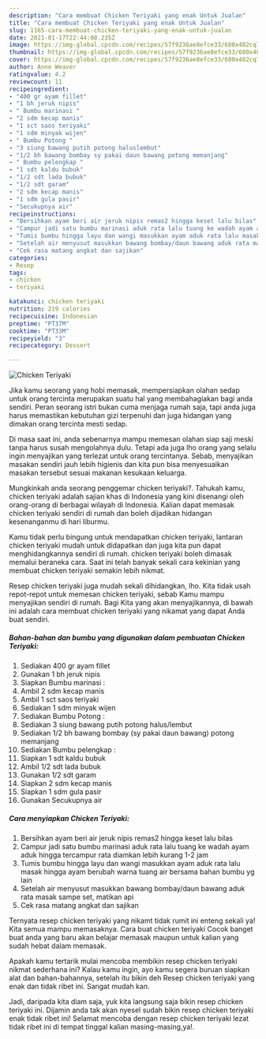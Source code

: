 ```yaml
---
description: "Cara membuat Chicken Teriyaki yang enak Untuk Jualan"
title: "Cara membuat Chicken Teriyaki yang enak Untuk Jualan"
slug: 1165-cara-membuat-chicken-teriyaki-yang-enak-untuk-jualan
date: 2021-01-17T22:44:08.235Z
image: https://img-global.cpcdn.com/recipes/57f9236ae8efce33/680x482cq70/chicken-teriyaki-foto-resep-utama.jpg
thumbnail: https://img-global.cpcdn.com/recipes/57f9236ae8efce33/680x482cq70/chicken-teriyaki-foto-resep-utama.jpg
cover: https://img-global.cpcdn.com/recipes/57f9236ae8efce33/680x482cq70/chicken-teriyaki-foto-resep-utama.jpg
author: Anne Weaver
ratingvalue: 4.2
reviewcount: 11
recipeingredient:
- "400 gr ayam fillet"
- "1 bh jeruk nipis"
- " Bumbu marinasi "
- "2 sdm kecap manis"
- "1 sct saos teriyaki"
- "1 sdm minyak wijen"
- " Bumbu Potong "
- "3 siung bawang putih potong haluslembut"
- "1/2 bh bawang bombay sy pakai daun bawang potong memanjang"
- " Bumbu pelengkap "
- "1 sdt kaldu bubuk"
- "1/2 sdt lada bubuk"
- "1/2 sdt garam"
- "2 sdm kecap manis"
- "1 sdm gula pasir"
- "Secukupnya air"
recipeinstructions:
- "Bersihkan ayam beri air jeruk nipis remas2 hingga keset lalu bilas"
- "Campur jadi satu bumbu marinasi aduk rata lalu tuang ke wadah ayam aduk hingga tercampur rata diamkan lebih kurang 1-2 jam"
- "Tumis bumbu hingga layu dan wangi masukkan ayam aduk rata lalu masak hingga ayam berubah warna tuang air bersama bahan bumbu yg lain"
- "Setelah air menyusut masukkan bawang bombay/daun bawang aduk rata masak sampe set, matikan api"
- "Cek rasa matang angkat dan sajikan"
categories:
- Resep
tags:
- chicken
- teriyaki

katakunci: chicken teriyaki 
nutrition: 219 calories
recipecuisine: Indonesian
preptime: "PT37M"
cooktime: "PT33M"
recipeyield: "3"
recipecategory: Dessert

---
```



![Chicken Teriyaki](https://img-global.cpcdn.com/recipes/57f9236ae8efce33/680x482cq70/chicken-teriyaki-foto-resep-utama.jpg)

Jika kamu seorang yang hobi memasak, mempersiapkan olahan sedap untuk orang tercinta merupakan suatu hal yang membahagiakan bagi anda sendiri. Peran seorang istri bukan cuma menjaga rumah saja, tapi anda juga harus memastikan kebutuhan gizi terpenuhi dan juga hidangan yang dimakan orang tercinta mesti sedap.

Di masa  saat ini, anda sebenarnya mampu memesan olahan siap saji meski tanpa harus susah mengolahnya dulu. Tetapi ada juga lho orang yang selalu ingin menyajikan yang terlezat untuk orang tercintanya. Sebab, menyajikan masakan sendiri jauh lebih higienis dan kita pun bisa menyesuaikan masakan tersebut sesuai makanan kesukaan keluarga. 



Mungkinkah anda seorang penggemar chicken teriyaki?. Tahukah kamu, chicken teriyaki adalah sajian khas di Indonesia yang kini disenangi oleh orang-orang di berbagai wilayah di Indonesia. Kalian dapat memasak chicken teriyaki sendiri di rumah dan boleh dijadikan hidangan kesenanganmu di hari liburmu.

Kamu tidak perlu bingung untuk mendapatkan chicken teriyaki, lantaran chicken teriyaki mudah untuk didapatkan dan juga kita pun dapat menghidangkannya sendiri di rumah. chicken teriyaki boleh dimasak memalui beraneka cara. Saat ini telah banyak sekali cara kekinian yang membuat chicken teriyaki semakin lebih nikmat.

Resep chicken teriyaki juga mudah sekali dihidangkan, lho. Kita tidak usah repot-repot untuk memesan chicken teriyaki, sebab Kamu mampu menyajikan sendiri di rumah. Bagi Kita yang akan menyajikannya, di bawah ini adalah cara membuat chicken teriyaki yang nikamat yang dapat Anda buat sendiri.

<!--inarticleads1-->

##### Bahan-bahan dan bumbu yang digunakan dalam pembuatan Chicken Teriyaki:

1. Sediakan 400 gr ayam fillet
1. Gunakan 1 bh jeruk nipis
1. Siapkan  Bumbu marinasi :
1. Ambil 2 sdm kecap manis
1. Ambil 1 sct saos teriyaki
1. Sediakan 1 sdm minyak wijen
1. Sediakan  Bumbu Potong :
1. Sediakan 3 siung bawang putih potong halus/lembut
1. Sediakan 1/2 bh bawang bombay (sy pakai daun bawang) potong memanjang
1. Sediakan  Bumbu pelengkap :
1. Siapkan 1 sdt kaldu bubuk
1. Ambil 1/2 sdt lada bubuk
1. Gunakan 1/2 sdt garam
1. Siapkan 2 sdm kecap manis
1. Siapkan 1 sdm gula pasir
1. Gunakan Secukupnya air




<!--inarticleads2-->

##### Cara menyiapkan Chicken Teriyaki:

1. Bersihkan ayam beri air jeruk nipis remas2 hingga keset lalu bilas
1. Campur jadi satu bumbu marinasi aduk rata lalu tuang ke wadah ayam aduk hingga tercampur rata diamkan lebih kurang 1-2 jam
1. Tumis bumbu hingga layu dan wangi masukkan ayam aduk rata lalu masak hingga ayam berubah warna tuang air bersama bahan bumbu yg lain
1. Setelah air menyusut masukkan bawang bombay/daun bawang aduk rata masak sampe set, matikan api
1. Cek rasa matang angkat dan sajikan




Ternyata resep chicken teriyaki yang nikamt tidak rumit ini enteng sekali ya! Kita semua mampu memasaknya. Cara buat chicken teriyaki Cocok banget buat anda yang baru akan belajar memasak maupun untuk kalian yang sudah hebat dalam memasak.

Apakah kamu tertarik mulai mencoba membikin resep chicken teriyaki nikmat sederhana ini? Kalau kamu ingin, ayo kamu segera buruan siapkan alat dan bahan-bahannya, setelah itu bikin deh Resep chicken teriyaki yang enak dan tidak ribet ini. Sangat mudah kan. 

Jadi, daripada kita diam saja, yuk kita langsung saja bikin resep chicken teriyaki ini. Dijamin anda tak akan nyesel sudah bikin resep chicken teriyaki enak tidak ribet ini! Selamat mencoba dengan resep chicken teriyaki lezat tidak ribet ini di tempat tinggal kalian masing-masing,ya!.

